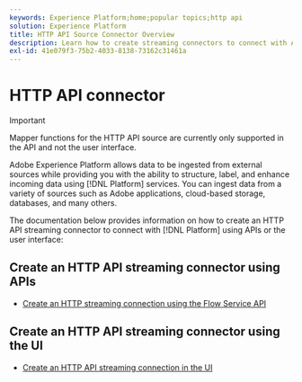 ```yaml
---
keywords: Experience Platform;home;popular topics;http api
solution: Experience Platform
title: HTTP API Source Connector Overview
description: Learn how to create streaming connectors to connect with Adobe Experience Platform using APIs or the user interface.
exl-id: 41e079f3-75b2-4033-8138-73162c31461a
---
```

# HTTP API connector

>[!IMPORTANT]
>
>Mapper functions for the HTTP API source are currently only supported in the API and not the user interface.

Adobe Experience Platform allows data to be ingested from external sources while providing you with the ability to structure, label, and enhance incoming data using [!DNL Platform] services. You can ingest data from a variety of sources such as Adobe applications, cloud-based storage, databases, and many others.

The documentation below provides information on how to create an HTTP API streaming connector to connect with [!DNL Platform] using APIs or the user interface:

## Create an HTTP API streaming connector using APIs

- [Create an HTTP streaming connection using the Flow Service API](../../tutorials/api/create/streaming/http.md)

## Create an HTTP API streaming connector using the UI

- [Create an HTTP API streaming connection in the UI](../../tutorials/ui/create/streaming/http.md)

